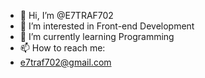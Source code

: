 - 👋 Hi, I’m @E7TRAF702
- 👀 I’m interested in Front-end Development
- 🌱 I’m currently learning Programming
- 📫 How to reach me:
- e7traf702@gmail.com

<!---
E7TRAF702/E7TRAF702 is a ✨ special ✨ repository because its `README.md` (this file) appears on your GitHub profile.
You can click the Preview link to take a look at your changes.
--->
